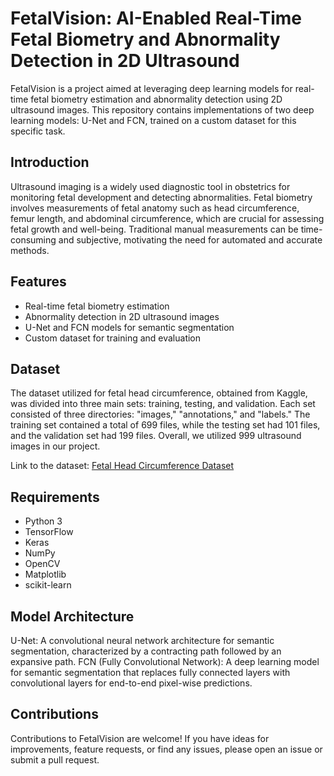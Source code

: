 # FetalVision: AI-Enabled Real-Time Fetal Biometry and Abnormality Detection in 2D Ultrasound

FetalVision is a project aimed at leveraging deep learning models for real-time fetal biometry estimation and abnormality detection using 2D ultrasound images. This repository contains implementations of two deep learning models: U-Net and FCN, trained on a custom dataset for this specific task.

## Introduction

Ultrasound imaging is a widely used diagnostic tool in obstetrics for monitoring fetal development and detecting abnormalities. Fetal biometry involves measurements of fetal anatomy such as head circumference, femur length, and abdominal circumference, which are crucial for assessing fetal growth and well-being. Traditional manual measurements can be time-consuming and subjective, motivating the need for automated and accurate methods.

## Features

- Real-time fetal biometry estimation
- Abnormality detection in 2D ultrasound images
- U-Net and FCN models for semantic segmentation
- Custom dataset for training and evaluation


## Dataset

The dataset utilized for fetal head circumference, obtained from Kaggle, was divided into three main sets: training, testing, and validation. Each set consisted of three directories: "images," "annotations," and "labels." The training set contained a total of 699 files, while the testing set had 101 files, and the validation set had 199 files. Overall, we utilized 999 ultrasound images in our project.

Link to the dataset: [Fetal Head Circumference Dataset](https://www.kaggle.com/datasets/theunkovvn/fetal-head-circumference)

## Requirements

- Python 3
- TensorFlow
- Keras
- NumPy
- OpenCV
- Matplotlib
- scikit-learn

  
## Model Architecture 
U-Net: A convolutional neural network architecture for semantic segmentation, characterized by a contracting path followed by an expansive path.
FCN (Fully Convolutional Network): A deep learning model for semantic segmentation that replaces fully connected layers with convolutional layers for end-to-end pixel-wise predictions.


## Contributions 
Contributions to FetalVision are welcome! If you have ideas for improvements, feature requests, or find any issues, please open an issue or submit a pull request.

